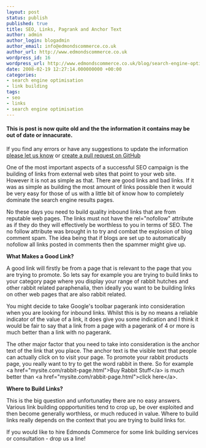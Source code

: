 ```yaml
---
layout: post
status: publish
published: true
title: SEO, Links, Pagrank and Anchor Text
author: admin
author_login: blogadmin
author_email: info@edmondscommerce.co.uk
author_url: http://www.edmondscommerce.co.uk
wordpress_id: 16
wordpress_url: http://www.edmondscommerce.co.uk/blog/search-engine-optimisation/seo-links-pagrank-and-anchor-text/
date: 2008-02-19 12:27:14.000000000 +00:00
categories:
- search engine optimisation
- link building
tags:
- seo
- links
- search engine optimisation
---
```

<div class="oldpost"><h4>This is post is now quite old and the the information it contains may be out of date or innacurate.</h4>
<p>
If you find any errors or have any suggestions to update the information <a href="http://edmondscommerce.github.io/contact-us/index.html">please let us know</a>
or <a href="https://github.com/edmondscommerce/edmondscommerce.github.io">create a pull request on GitHub</a>
</p>
</div>
One of the most important aspects of a successful SEO campaign is the building of links from external web sites that point to your web site. However it is not as simple as that. There are good links and bad links. If it was as simple as building the most amount of links possible then it would be very easy for those of us with a little bit of know how to completely dominate the search engine results pages.

No these days you need to build quality inbound links that are from reputable web pages. The links must not have the rel="nofollow" attribute as if they do they will effectively be worthless to you in terms of SEO. The no follow attribute was brought in to try and combat the explosion of blog comment spam. The idea being that if blogs are set up to automatically nofollow all links posted in comments then the spammer might give up.

<strong>What Makes a Good Link? </strong>

A good link will firstly be from a page that is relevant to the page that you are trying to promote. So lets say for example you are trying to build links to your category page where you display your range of rabbit hutches and other rabbit related paraphenalia, then ideally you want to be building links on other web pages that are also rabbit related.

You might decide to take Google's toolbar pagerank into consideration when you are looking for inbound links. Whilst this is by no means a reliable indicator of the value of a link, it does give you some indication and I think it would be fair to say that a link from a page with a pagerank of 4 or more is much better than a link with no pagerank.

The other major factor that you need to take into consideration is the anchor text of the link that you place. The anchor text is the visible text that people can actually click on to visit your page. To promote your rabbit products page, you really want to try to get the word rabbit in there. So for example &lt;a href="mysite.com/rabbit-page.html"&gt;Buy Rabbit Stuff&lt;/a&gt; is much better than &lt;a href="mysite.com/rabbit-page.html"&gt;click here&lt;/a&gt;.

<strong>Where to Build Links?</strong>

This is the big question and unfortunatley there are no easy answers. Various link building oppportunities tend to crop up, be over exploited and then become generally worthless, or much reduced in value. Where to build links really depends on the context that you are trying to build links for.

If you would like to hire Edmonds Commerce for some link building services or consultation - drop us a line!
